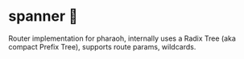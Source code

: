 # spanner 🎢

Router implementation for pharaoh, internally uses a Radix Tree (aka compact Prefix Tree), supports route params, wildcards.
